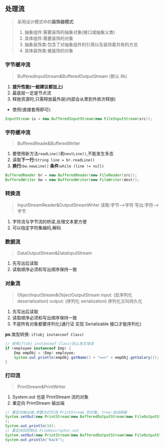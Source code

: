 ## 处理流

> 采用设计模式中的**装饰器模式**:
>
> 1.  抽象组件:需要装饰的抽象对象(接口或抽象父类)
> 2.  具体组件:需要装饰的对象
> 3.  抽象装饰类:包含了对抽象组件的引用以及装饰着共有的方法
> 4.  具体装饰类:被装饰的对象

### 字节缓冲流

> BufferedInputStream&BufferedOutputStream
> (默认 8k)

1. **提升性能(一般建议都加上)**
2. 最底层一定是节点流
3. 释放资源时,只需释放最外层(内部会从里到外依次释放)

- 使用(直接套用即可):

```java
InputStream is = new BufferedInputStream(new FileInputStream(src));
```

### 字符缓冲流

> BufferedReade&BufferedWriter

1. 要使用新方法`readLine()`和`nextLine()`,不能发生多态
2. 读取**下一行:**`String line = br.readLine()`
3. **换行:**`bw.newLine()` **条件:**`while (line != null)`

```java
BufferedReader br = new BufferedReader(new FileReader(src));
BufferedWriter bw = new BufferedWriter(new FileWriter(dest));
```

### 转换流

> InputStreamReader&OutputStreamWriter
> 读取:字节-->字符
> 写出:字符-->字节

1. 字符流与字节流的桥梁,处理文本更方便
2. 可以指定字符集编码,解码

### 数据流

> DataOutputStream&DataInputStream

1. 先写出后读取
2. 读取顺序必须和写出顺序保持一致

### 对象流

> ObjectInputStream&ObjectOutputStream
> input: (反序列化 deserialization)
> output: (序列化 serialization)
> 序列化又叫持久化

1. 先写出后读取
2. 读取顺序必须和写出顺序保持一致
3. 不是所有对象都要序列化(通行证 实现 Serializable 接口才能序列化)

**ps**:类型转换: `if(obj instanceof Class)`

```java
// 使用if(obj instanceof Class)防止发生错误
if (employee instanceof Emp) {
    Emp empObj = (Emp) employee;
    System.out.println(empObj.getName() + "==>" + empObj.getSalary());
}
```

### 打印流

> PrintStream&PrintWriter

1. System.out 也是 PrintStream 流的对象
2. 重定向 PrintStream 输出端

```java
// 重定向输出端,参数为打印流 PrintStream 的对象, true:自动刷新
System.setOut(new PrintStream(new BufferedOutputStream(new FileOutputStream("IO_test/src/com/chan/ps.txt")), true);
);
System.out.println(10);
// 重定向回控制台 FileDescriptor.out
System.setOut(new PrintStream(new BufferedOutputStream(new FileOutputStream(FileDescriptor.out)), true));
System.out.println("back");
```
